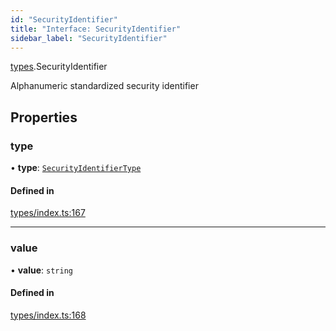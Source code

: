 ```yaml
---
id: "SecurityIdentifier"
title: "Interface: SecurityIdentifier"
sidebar_label: "SecurityIdentifier"
---
```


[types](../../../modules/Types/Types.md).SecurityIdentifier

Alphanumeric standardized security identifier

## Properties

### type

• **type**: [`SecurityIdentifierType`](../../../enums/Types/SecurityIdentifierType/SecurityIdentifierType.md)

#### Defined in

[types/index.ts:167](https://github.com/PolymeshAssociation/polymesh-sdk/blob/95e180d28/src/types/index.ts#L167)

___

### value

• **value**: `string`

#### Defined in

[types/index.ts:168](https://github.com/PolymeshAssociation/polymesh-sdk/blob/95e180d28/src/types/index.ts#L168)
